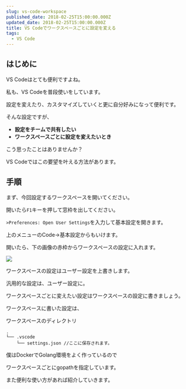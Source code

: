 ```yaml
---
slug: vs-code-workspace
published_date: 2018-02-25T15:00:00.000Z
updated_date: 2018-02-25T15:00:00.000Z
title: VS Codeでワークスペースごとに設定を変える
tags:
  - VS Code
---
```

## はじめに

VS Codeはとても便利ですよね。

私も、VS Codeを普段使いをしています。

設定を変えたり、カスタマイズしていくと更に自分好みになって便利です。

そんな設定ですが、

* **設定をチームで共有したい**
* **ワークスペースごとに設定を変えたいとき**

こう思ったことはありませんか？

VS Codeではこの要望を叶える方法があります。

## 手順

まず、今回設定するワークスペースを開いてください。

開いたら‍­`F1`キーを押して窓枠を出してください。

`>Preferences: Open User Settings`を入力して基本設定を開きます。

上のメニューのCode->基本設定からもいけます。

開いたら、下の画像の赤枠からワークスペースの設定に入れます。

![](http://35.222.151.25/wp-content/uploads/2018/08/vscode-workspace-1024x435.png)

ワークスペースの設定はユーザー設定を上書きします。

汎用的な設定は、ユーザー設定に。

ワークスペースごとに変えたい設定はワークスペースの設定に書きましょう。

ワークスペースに書いた設定は、

ワークスペースのディレクトリ

```
.
└── .vscode
    └── settings.json //ここに保存されます。
```

僕はDockerでGolang環境をよく作っているので

ワークスペースごとにgopathを指定しています。

また便利な使い方があれば紹介していきます。